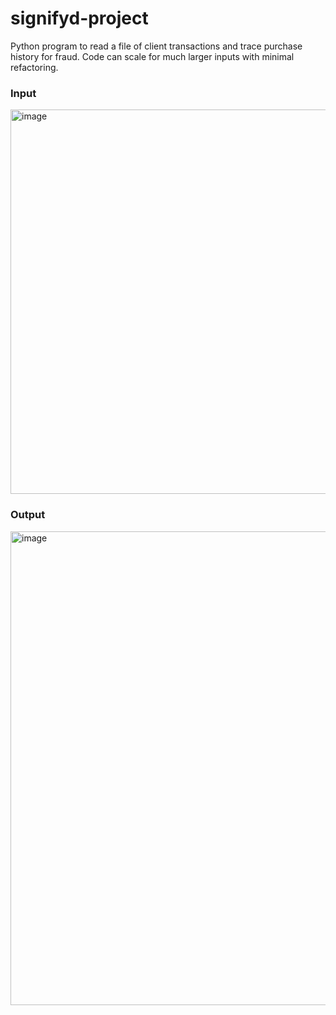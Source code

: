 # signifyd-project
Python program to read a file of client transactions and trace purchase history for fraud. Code can scale for much larger inputs with minimal refactoring.
<br />

### Input

<img width="615" alt="image" src="https://user-images.githubusercontent.com/75505093/170846263-6ca96298-2340-48d2-8186-2f4c943196fb.png">

<br />

### Output

<img width="758" alt="image" src="https://user-images.githubusercontent.com/75505093/170846280-eb872728-4283-485c-8d65-92d1da2a3581.png">

